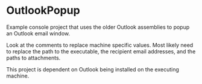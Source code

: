 # OutlookPopup
Example console project that uses the older Outlook assemblies to popup an Outlook email window.

Look at the comments to replace machine specific values.
Most likely need to replace the path to the executable, the recipient email addresses, and the paths to attachments.

This project is dependent on Outlook being installed on the executing machine.
